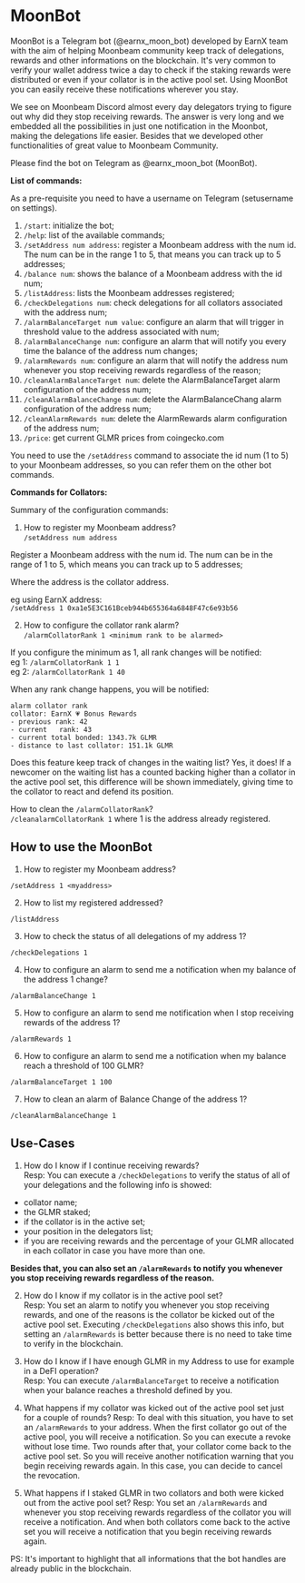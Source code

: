 # MoonBot
MoonBot is a Telegram bot (@earnx_moon_bot) developed by EarnX team with the aim of helping Moonbeam community keep track of delegations, rewards and other informations on the blockchain. It's very common to verify your wallet address twice a day to check if the staking rewards were distributed or even if your collator is in the active pool set. Using MoonBot you can easily receive these notifications wherever you stay.

We see on Moonbeam Discord almost every day delegators trying to figure out why did they stop receiving rewards. The answer is very long and we embedded all the possibilities in just one notification in the Moonbot, making the delegations life easier. Besides that we developed other functionalities of great value to Moonbeam Community.

Please find the bot on Telegram as @earnx_moon_bot (MoonBot).

**List of commands:**

As a pre-requisite you need to have a username on Telegram (setusername on settings).

1. `/start`: initialize the bot;
2. `/help`: list of the available commands;
3. `/setAddress num address`: register a Moonbeam address with the num id. The num can be in the range 1 to 5, that means you can track up to 5 addresses;
4. `/balance num`: shows the balance of a Moonbeam address with the id num;
5. `/listAddress`: lists the Moonbeam addresses registered;
6. `/checkDelegations num`: check delegations for all collators associated with the address num;
7. `/alarmBalanceTarget num value`: configure an alarm that will trigger in threshold value to the address associated with num;
8. `/alarmBalanceChange num`: configure an alarm that will notify you every time the balance of the address num changes;
9. `/alarmRewards num`: configure an alarm that will notify the address num whenever you stop receiving rewards regardless of the reason;
10. `/cleanAlarmBalanceTarget num`: delete the AlarmBalanceTarget alarm configuration of the address num;
11. `/cleanAlarmBalanceChange num`: delete the AlarmBalanceChang alarm configuration of the address num;
12. `/cleanAlarmRewards num`: delete the AlarmRewards alarm configuration of the address num;
13. `/price`: get current GLMR prices from coingecko.com

You need to use the `/setAddress` command to associate the id num (1 to 5) to your Moonbeam addresses, so you can refer them on the other bot commands.

**Commands for Collators:**

Summary of the configuration commands:

1. How to register my Moonbeam address?<br />
`/setAddress num address` 

Register a Moonbeam address with the num id. The num can be in the range of 1 to 5, which means you can track up to 5 addresses;

Where the address is the collator address.

eg using EarnX address: <br />
`/setAddress 1 0xa1e5E3C161Bceb944b655364a6848F47c6e93b56`

2. How to configure the collator rank alarm? <br />
`/alarmCollatorRank 1 <minimum rank to be alarmed>`

If you configure the minimum as 1, all rank changes will be notified: <br />
eg 1: `/alarmCollatorRank 1 1` <br />
eg 2: `/alarmCollatorRank 1 40` <br />

When any rank change happens, you will be notified:

```
alarm collator rank
collator: EarnX 💗 Bonus Rewards
- previous rank: 42
- current   rank: 43
- current total bonded: 1343.7k GLMR
- distance to last collator: 151.1k GLMR
```

Does this feature keep track of changes in the waiting list?
Yes, it does! If a newcomer on the waiting list has a counted backing higher than a collator in the active pool set, this difference will be shown immediately, giving time to the collator to react and defend its position.

How to clean the `/alarmCollatorRank`? <br />
`/cleanalarmCollatorRank 1` where 1 is the address already registered.


## How to use the MoonBot

1. How to register my Moonbeam address?

  `/setAddress 1 <myaddress>`

2. How to list my registered addressed?

  `/listAddress`

3. How to check the status of all delegations of my address 1?

  `/checkDelegations 1`

4. How to configure an alarm to send me a notification when my balance of the address 1 change?
  
  `/alarmBalanceChange 1`
  
5. How to configure an alarm to send me notification when I stop receiving rewards of the address 1?
  
  `/alarmRewards 1`
  
6. How to configure an alarm to send me a notification when my balance reach a threshold of 100 GLMR?
  
  `/alarmBalanceTarget 1 100`

7. How to clean an alarm of Balance Change of the address 1?

  `/cleanAlarmBalanceChange 1`

## Use-Cases

1. How do I know if I continue receiving rewards? <br />
Resp: You can execute a `/checkDelegations` to verify the status of all of your delegations and the following info is showed: 
- collator name; 
- the GLMR staked; 
- if the collator is in the active set; 
- your position in the delegators list; 
- if you are receiving rewards and the percentage of your GLMR allocated in each collator in case you have more than one. <br />

**Besides that, you can also set an `/alarmRewards` to notify you whenever you stop receiving rewards regardless of the reason.**

2. How do I know if my collator is in the active pool set? <br />
Resp: You set an alarm to notify you whenever you stop receiving rewards, and one of the reasons is the collator be kicked out of the active pool set. Executing `/checkDelegations` also shows this info, but setting an `/alarmRewards` is better because there is no need to take time to verify in the blockchain.

3. How do I know if I have enough GLMR in my Address to use for example in a DeFI operation? <br />
Resp: You can execute `/alarmBalanceTarget` to receive a notification when your balance reaches a threshold defined by you.

4. What happens if my collator was kicked out of the active pool set just for a couple of rounds?
Resp: To deal with this situation, you have to set an `/alarmRewards` to your address. When the first collator go out of the active pool, you will receive a notification. So you can execute a revoke without lose time. Two rounds after that, your collator come back to the active pool set. So you will receive another notification warning that you begin receiving rewards again. In this case, you can decide to cancel the revocation.

5. What happens if I staked GLMR in two collators and both were kicked out from the active pool set?
Resp: You set an `/alarmRewards` and whenever you stop receiving rewards regardless of the collator you will receive a notification. And when both collators come back to the active set you will receive a notification that you begin receiving rewards again. 


PS: It's important to highlight that all informations that the bot handles are already public in the blockchain.
